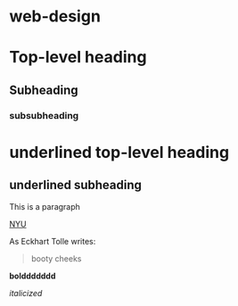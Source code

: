 # web-design
# Top-level heading
## Subheading
### subsubheading

underlined top-level heading
============================

underlined subheading
---------------------

This is a paragraph

[NYU](https://www.nyu.edu/)

As Eckhart Tolle writes:

> booty cheeks

**bolddddddd**

*italicized*




